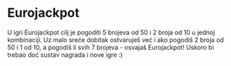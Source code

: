 # Eurojackpot
U igri Eurojackpot cilj je pogoditi 5 brojeva od 50 i 2 broja od 10 u jednoj kombinaciji. Uz malo sreće dobitak ostvaruješ već i ako pogodiš 2 broja od 50 i 1 od 10, a pogodiš li svih 7 brojeva - osvajaš Eurojackpot! 
Uskoro bi trebao doć sustav nagrada i nove igre :)
